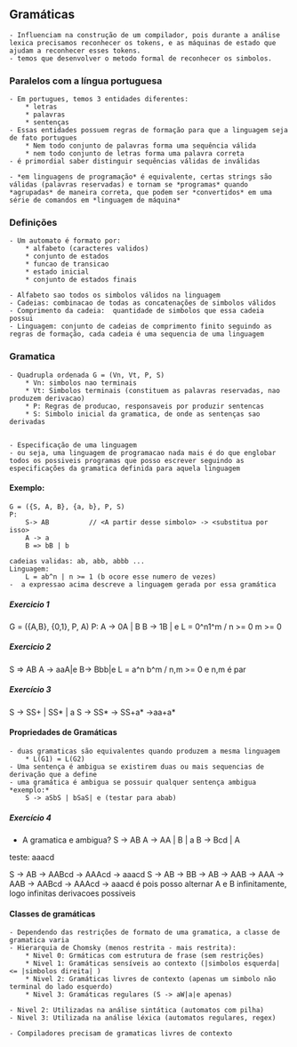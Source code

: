 ## Gramáticas
    - Influenciam na construção de um compilador, pois durante a análise lexica precisamos reconhecer os tokens, e as máquinas de estado que ajudam a reconhecer esses tokens.
    - temos que desenvolver o metodo formal de reconhecer os simbolos.
### Paralelos com a língua portuguesa
    - Em portugues, temos 3 entidades diferentes:
        * letras
        * palavras
        * sentenças
    - Essas entidades possuem regras de formação para que a linguagem seja de fato portugues
        * Nem todo conjunto de palavras forma uma sequência válida
        * nem todo conjunto de letras forma uma palavra correta
    - é primordial saber distinguir sequências válidas de inválidas

    - *em linguagens de programação* é equivalente, certas strings são válidas (palavras reservadas) e tornam se *programas* quando *agrupadas* de maneira correta, que podem ser *convertidos* em uma série de comandos em *linguagem de máquina*

### Definições
    - Um automato é formato por:
        * alfabeto (caracteres validos)
        * conjunto de estados
        * funcao de transicao
        * estado inicial
        * conjunto de estados finais

    - Alfabeto sao todos os simbolos válidos na linguagem
    - Cadeias: combinacao de todas as concatenações de simbolos válidos
    - Comprimento da cadeia:  quantidade de simbolos que essa cadeia possui
    - Linguagem: conjunto de cadeias de comprimento finito seguindo as regras de formação, cada cadeia é uma sequencia de uma linguagem

### Gramatica
    - Quadrupla ordenada G = (Vn, Vt, P, S)
        * Vn: simbolos nao terminais
        * Vt: Simbolos terminais (constituem as palavras reservadas, nao produzem derivacao)
        * P: Regras de producao, responsaveis por produzir sentencas
        * S: Simbolo inicial da gramatica, de onde as sentenças sao derivadas


    - Especificação de uma linguagem
    - ou seja, uma linguagem de programacao nada mais é do que englobar todos os possiveis programas que posso escrever seguindo as especificações da gramatica definida para aquela linguagem
#### Exemplo:
    G = ({S, A, B}, {a, b}, P, S)
    P:
        S-> AB          // <A partir desse simbolo> -> <substitua por isso>
        A -> a
        B => bB | b

    cadeias validas: ab, abb, abbb ...
    Linguagem:
        L = ab^n | n >= 1 (b ocore esse numero de vezes)
    -  a expressao acima descreve a linguagem gerada por essa gramática
##### Exercicio 1
G = ({A,B}, {0,1}, P, A)
P:
    A -> 0A | B
    B -> 1B | e
    L = 0^n1^m / n >= 0 m >= 0

##### Exercicio 2
S => AB
A -> aaA|e
B-> Bbb|e
L = a^n b^m / n,m >= 0 e n,m é par

##### Exercício 3
S -> SS+ | SS* | a
S -> SS* -> SS+a* ->aa+a*

#### Propriedades de Gramáticas
    - duas gramaticas são equivalentes quando produzem a mesma linguagem
        * L(G1) = L(G2)
    - Uma sentença é ambigua se existirem duas ou mais sequencias de derivação que a define
    - uma gramática é ambigua se possuir qualquer sentença ambigua
    *exemplo:*
        S -> aSbS | bSaS| e (testar para abab)

##### Exercício 4
- A gramatica e ambigua?
S -> AB
A -> AA | B | a
B -> Bcd | A

teste: aaacd

S -> AB -> AABcd -> AAAcd -> aaacd
S -> AB -> BB -> AB -> AAB -> AAA -> AAB -> AABcd -> AAAcd -> aaacd
é pois posso alternar A e B infinitamente, logo infinitas derivacoes possiveis

#### Classes de gramáticas
    - Dependendo das restrições de formato de uma gramatica, a classe de gramatica varia
    - Hierarquia de Chomsky (menos restrita - mais restrita):
        * Nivel 0: Grmáticas com estrutura de frase (sem restrições)
        * Nivel 1: Gramáticas sensíveis ao contexto (|simbolos esquerda| <= |simbolos direita| )
        * Nivel 2: Gramáticas livres de contexto (apenas um simbolo não terminal do lado esquerdo)
        * Nivel 3: Gramáticas regulares (S -> aW|a|e apenas)

    - Nivel 2: Utilizadas na análise sintática (automatos com pilha)
    - Nivel 3: Utilizada na análise léxica (automatos regulares, regex)

    - Compiladores precisam de gramaticas livres de contexto
